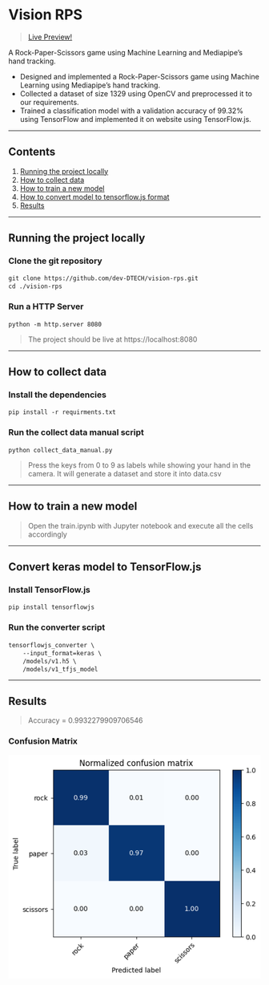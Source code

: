 # Vision RPS
> [Live Preview!](https://vision-rps.devdt.xyz/)

A Rock-Paper-Scissors game using Machine Learning and Mediapipe’s hand tracking.
- Designed and implemented a Rock-Paper-Scissors game using Machine Learning using Mediapipe’s hand tracking.
- Collected a dataset of size 1329 using OpenCV and preprocessed it to our requirements. 
- Trained a classification model with a validation accuracy of 99.32% using TensorFlow and implemented it on website using TensorFlow.js.
---
## **Contents**

1. [ Running the project locally ](#run_project_locally)
2. [ How to collect data ](#collect_data)
2. [ How to train a new model ](#train_model)
2. [ How to convert model to tensorflow.js format](#convert_model)
3. [ Results ](#results)

[//]: # (5. [ Future Works ]&#40;#future_works&#41;)

---
<a name="run_project"></a>
## Running the project locally

### Clone the git repository
```shell
git clone https://github.com/dev-DTECH/vision-rps.git
cd ./vision-rps
```
### Run a HTTP Server
```shell
python -m http.server 8080
```
> The project should be live at https://localhost:8080
---

<a name="collect_data"></a>
## How to collect data
### Install the dependencies
```shell
pip install -r requirments.txt
```
### Run the collect data manual script
```shell
python collect_data_manual.py
```
> Press the keys from 0 to 9 as labels while showing your hand in the camera.
> It will generate a dataset and store it into data.csv
---
<a name="train_model"></a>
## How to train a new model
> Open the train.ipynb with Jupyter notebook and execute all the cells accordingly
---
<a name="convert_model"></a>
## Convert keras model to TensorFlow.js
### Install TensorFlow.js
```shell
pip install tensorflowjs
```
### Run the converter script
```shell
tensorflowjs_converter \                                         
    --input_format=keras \
    /models/v1.h5 \
    /models/v1_tfjs_model

```
---
<a name="results"></a>
## Results
> Accuracy = 0.9932279909706546
### Confusion Matrix
![alt text](https://github.com/dev-DTECH/vision-rps/raw/main/output.png)
